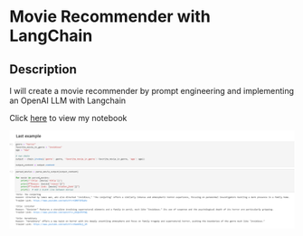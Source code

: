 # Movie Recommender with LangChain

## Description
I will create a movie recommender by prompt engineering and implementing an OpenAI LLM with Langchain 

Click [here](./movie-recommender.ipynb) to view my notebook

![Screenshot of code snippet](movie-recommender.png)
